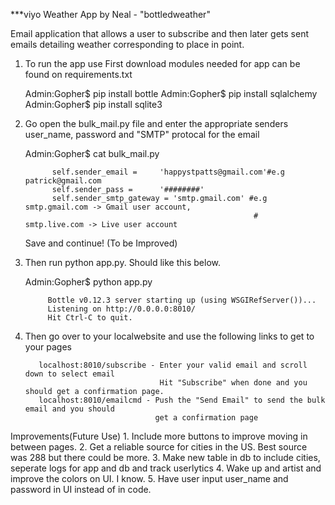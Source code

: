 ***viyo Weather App by Neal - "bottledweather"

Email application that allows a user to subscribe and then later gets sent emails detailing
weather corresponding to place in point.

1. To run the app use
   First download modules needed for app can be found on requirements.txt

   Admin:Gopher$  pip install bottle
   Admin:Gopher$  pip install sqlalchemy
   Admin:Gopher$  pip install sqlite3


2. Go open the bulk_mail.py file and enter the appropriate senders user_name, password and
   "SMTP" protocal for the email

    Admin:Gopher$ cat bulk_mail.py
    
             self.sender_email =     'happystpatts@gmail.com'#e.g patrick@gmail.com
             self.sender_pass =      '########'       
             self.sender_smtp_gateway = 'smtp.gmail.com' #e.g smtp.gmail.com -> Gmail user account,
                                                          #   smtp.live.com -> Live user account
    Save and continue!
    (To be Improved)

2. Then run python app.py. Should like this below.

    Admin:Gopher$ python app.py

            Bottle v0.12.3 server starting up (using WSGIRefServer())...
            Listening on http://0.0.0.0:8010/
            Hit Ctrl-C to quit.

3.  Then go over to your localwebsite and use the following links to get to your pages

           localhost:8010/subscribe - Enter your valid email and scroll down to select email
                                      Hit "Subscribe" when done and you should get a confirmation page.
           localhost:8010/emailcmd - Push the "Send Email" to send the bulk email and you should
                                     get a confirmation page

Improvements(Future Use)
         1. Include more buttons to improve moving in between pages.
         2. Get a reliable source for cities in the US. Best source was 288 but there could be more.
         3. Make new table in db to include cities, seperate logs for app and db and track userlytics
         4. Wake up and artist and improve the colors on UI. I know.
         5. Have user input user_name and password in UI instead of in code.
